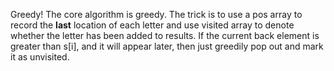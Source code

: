 Greedy! The core algorithm is greedy. The trick is to use a pos array to record the **last** location of each letter and use visited array to denote whether the letter has been added to results. If the current back element is greater than s[i], and it will appear later, then just greedily pop out and mark it as unvisited.